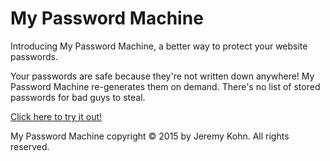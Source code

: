 # My Password Machine

Introducing My Password Machine, a better way to protect your website passwords.

Your passwords are safe because they're not written down anywhere! My Password Machine re-generates them on demand. There's no list of stored passwords for bad guys to steal.

[Click here to try it out!](https://jeremykohn.github.io/my-password-machine/)

My Password Machine copyright © 2015 by Jeremy Kohn. All rights reserved.
